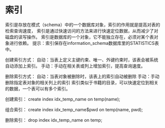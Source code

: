 
# 索引

索引是存放在模式（schema）中的一个数据库对象，索引的作用就是提高对表的检索查询速度，
索引是通过快速访问的方法来进行快速定位数据，从而减少了对磁盘的读写操作。
索引是数据库的一个对象，它不能独立存在，必须对某个表对象进行依赖。
提示：索引保存在information_schema数据库里的STATISTICS表中。
 
创建索引方式：
自动：当表上定义主键约束、唯一、外键约束时，该表会被系统自动添加上索引。
手动：手动在相关表或列上增加索引，提高查询速度。
 
删除索引方式：
自动：当表对象被删除时，该表上的索引自动被删除
手动：手动删除指定表对象的相关列上的索引
索引类似于书籍的目录，可以快速定位到相关的数据，一个表可以有多个索引。
 
创建索引：
create index idx_temp_name on temp(name);
 
组合索引：
create index idx_temp_name$pwd on temp(name, pwd);
 
删除索引：
drop index idx_temp_name on temp;


























